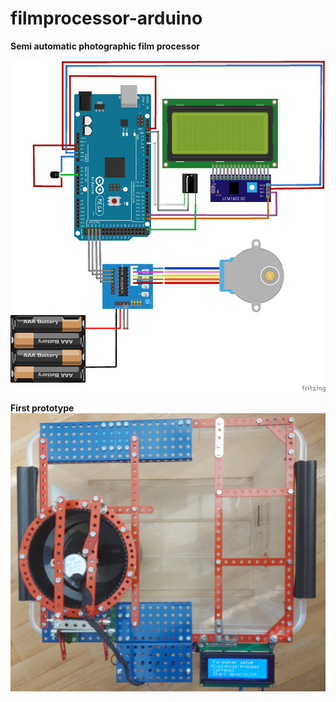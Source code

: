 # filmprocessor-arduino
**Semi automatic photographic film processor**

![Schematics](/Fritzing/semiauto-film-developer_bb.png)

**First prototype**
![Prototype](/Fritzing/filmprocessor.jpg)
